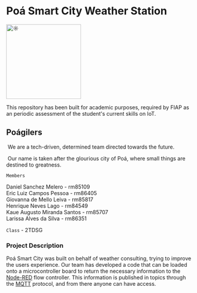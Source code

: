 <h1>Poá Smart City Weather Station</h1> 
<img src="https://i.pinimg.com/originals/53/32/38/533238dd9a8ebfeaf7a8f4d4c2cabab6.gif" width="200px" alt="☼" />

This repository has been built for academic purposes, required by FIAP as an periodic assessment of the student's current skills on IoT. 





<h2>Poágilers</h2>



​	We are a tech-driven, determined team directed towards the future. 

​	Our name is taken after the glourious city of Poá, where small things are destined to greatness.



```Members```

Daniel Sanchez Melero - rm85109<br>
Eric Luiz Campos Pessoa - rm86405<br>
Giovanna de Mello Leiva - rm85817<br>
Henrique Neves Lago - rm84549<br>
Kaue Augusto Miranda Santos - rm85707<br>
Larissa Alves da Silva - rm86351



```Class``` - 2TDSG



<h3>Project Description</h3>

Poá Smart City was built on behalf of weather consulting, trying to improve the users experience. Our team has developed a code that can be loaded onto a microcontroller board to return the necessary information to the <a href="https://nodered.org/">Node-RED</a> flow controller. This information is published in topics through the <a href="https://mqtt.org/">MQTT</a> protocol, and from there anyone can have access.


